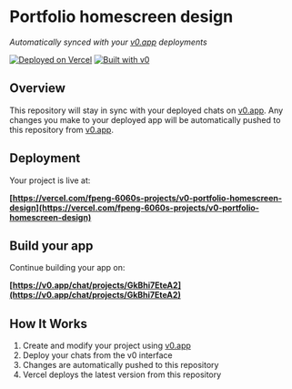 # Portfolio homescreen design

*Automatically synced with your [v0.app](https://v0.app) deployments*

[![Deployed on Vercel](https://img.shields.io/badge/Deployed%20on-Vercel-black?style=for-the-badge&logo=vercel)](https://vercel.com/fpeng-6060s-projects/v0-portfolio-homescreen-design)
[![Built with v0](https://img.shields.io/badge/Built%20with-v0.app-black?style=for-the-badge)](https://v0.app/chat/projects/GkBhi7EteA2)

## Overview

This repository will stay in sync with your deployed chats on [v0.app](https://v0.app).
Any changes you make to your deployed app will be automatically pushed to this repository from [v0.app](https://v0.app).

## Deployment

Your project is live at:

**[https://vercel.com/fpeng-6060s-projects/v0-portfolio-homescreen-design](https://vercel.com/fpeng-6060s-projects/v0-portfolio-homescreen-design)**

## Build your app

Continue building your app on:

**[https://v0.app/chat/projects/GkBhi7EteA2](https://v0.app/chat/projects/GkBhi7EteA2)**

## How It Works

1. Create and modify your project using [v0.app](https://v0.app)
2. Deploy your chats from the v0 interface
3. Changes are automatically pushed to this repository
4. Vercel deploys the latest version from this repository